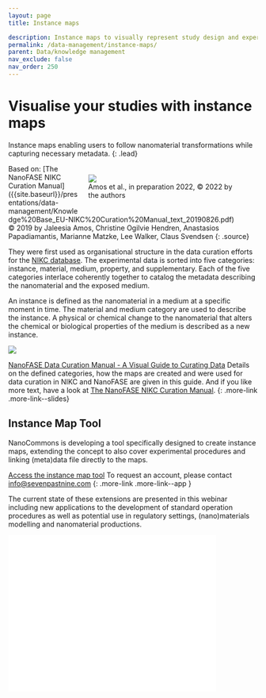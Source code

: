 ```yaml
---
layout: page
title: Instance maps

description: Instance maps to visually represent study design and experimental workflows
permalink: /data-management/instance-maps/
parent: Data/knowledge management
nav_exclude: false
nav_order: 250
---
```


#  Visualise your studies with instance maps
Instance maps enabling users to follow nanomaterial transformations while capturing necessary metadata.
{: .lead}

<figure style="float: right; width: 60%; padding: 0.4rem 0 1rem 1rem; margin-left: 0;">
    <img src="{{ site.baseurl }}/images/data-management/NIKC-instance-map1.png"/>
    <figcaption>Amos et al., in preparation 2022, © 2022 by the authors</figcaption>
</figure>
Based on: [The NanoFASE NIKC Curation Manual]({{site.baseurl}}/presentations/data-management/Knowledge%20Base_EU-NIKC%20Curation%20Manual_text_20190826.pdf)<br>
© 2019 by Jaleesia Amos, Christine Ogilvie Hendren, Anastasios Papadiamantis, Marianne Matzke, Lee Walker, Claus Svendsen
{: .source}

They were first used as organisational structure in the data curation efforts for the [NIKC database](https://ceint.duke.edu/research/nikc). The experimental data is sorted into five categories: instance, material, medium, property, and supplementary. Each of the five categories interlace coherently together to catalog the metadata describing the nanomaterial and the exposed medium.

An instance is defined as the nanomaterial in a medium at a specific moment in time. The material and medium category are used to describe the instance. A physical or chemical change to the nanomaterial that alters the chemical or biological properties of the medium is described as a new instance.

<img src="{{ site.baseurl }}/images/data-management/NIKC-instance-map2.png" />

[NanoFASE Data Curation Manual - A Visual Guide to Curating Data]({{site.baseurl}}/presentations/data-management/Knowledge%20Base_NanoFASE%20EU-NIKC%20Graphic%20Manual_20190814.pdf)
Details on the defined categories, how the maps are created and were used for data curation in NIKC and NanoFASE are given in this guide. And if you like more text, have a look at [The NanoFASE NIKC Curation Manual]({{site.baseurl}}/presentations/data-management/Knowledge%20Base_EU-NIKC%20Curation%20Manual_text_20190826.pdf).
{: .more-link .more-link--slides}

## Instance Map Tool
NanoCommons is developing a tool specifically designed to create instance maps, extending the concept to also cover experimental procedures and linking (meta)data file directly to the maps.

[Access the instance map tool](https://instance-maps.stage.sevenpastnine.com/)
To request an account, please contact [info@sevenpastnine.com](mailto:info@sevenpastnine.com?subject=[NanoCommons]%20Instance%20Maps)
{: .more-link .more-link--app }

The current state of these extensions are presented in this webinar including new applications to the development of standard operation procedures as well as potential use in regulatory settings, (nano)materials modelling and nanomaterial productions. 
<iframe width="420" height="315" src="//www.youtube.com/embed/uxs-4Nn8Vh8" frameborder="0" allowfullscreen="allowfullscreen">&nbsp;</iframe>
